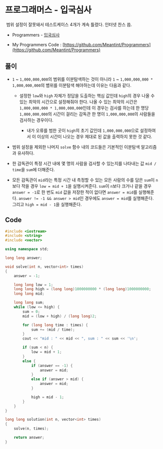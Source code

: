 # 프로그래머스 - 입국심사

&nbsp;범위 설정이 잘못돼서 테스트케이스 4개가 계속 틀렸다. 인터넷 찬스 씀.

- Programmers - [입국심사](https://programmers.co.kr/learn/courses/30/lessons/43238)

- My Programmers Code : [https://github.com/Meantint/Programmers](https://github.com/Meantint/Programmers)

## 풀이

- `1` ~ `1,000,000,000`의 범위를 이분탐색하는 것이 아니라 `1` ~ `1,000,000,000 * 1,000,000,000`의 볌위를 이분탐색 해야하는데 이유는 다음과 같다.

  - 설정한 `low`와 `high` 자체가 정답을 도출하는 핵심 값인데 `high`의 경우 나올 수 있는 최악의 시간으로 설정해줘야 한다. 나올 수 있는 최악의 시간은 `1,000,000,000 * 1,000,000,000`인데 이 경우는 검사를 하는데 한 명당 `1,000,000,000`의 시간이 걸리는 감독관 한 명이 `1,000,000,000`의 사람들을 검사하는 경우이다.

    - 내가 오류를 범한 곳이 `high`의 초기 값인데 `1,000,000,000`으로 설정하여서 이 이상의 시간이 나오는 경우 제대로 된 값을 출력하지 못한 것 같다.

- 범위 설정을 제외한 나머지 `solve` 함수 내의 코드들은 기본적인 이분탐색 알고리즘과 유사하다.

- 한 감독관이 특정 시간 내에 몇 명의 사람을 검사할 수 있는지를 나타내는 값 `mid / time`을 `sum`에 더해준다.

- 모든 감독관이 `mid`라는 특정 시간 내 측정할 수 있는 모든 사람의 수를 담은 `sum`이 `n`보다 작을 경우 `low = mid + 1`을 실행시켜준다. `sum`이 `n`보다 크거나 같을 경우 `answer = -1`로 한 번도 `mid` 값을 저장한 적이 없다면 `answer = mid`를 실행해준다. `answer != -1 && answer > mid`인 경우에도 `answer = mid`를 실행해준다. 그리고 `high = mid - 1`을 실행해준다.

## Code

```cpp
#include <iostream>
#include <string>
#include <vector>

using namespace std;

long long answer;

void solve(int n, vector<int> times)
{
    answer = -1;

    long long low = 1;
    long long high = (long long)1000000000 * (long long)1000000000;
    long long mid;

    long long sum;
    while (low <= high) {
        sum = 0;
        mid = (low + high) / (long long)2;

        for (long long time : times) {
            sum += (mid / time);
        }
        cout << "mid : " << mid << ", sum : " << sum << '\n';

        if (sum < n) {
            low = mid + 1;
        }
        else {
            if (answer == -1) {
                answer = mid;
            }
            else if (answer > mid) {
                answer = mid;
            }

            high = mid - 1;
        }
    }
}

long long solution(int n, vector<int> times)
{
    solve(n, times);

    return answer;
}
```
